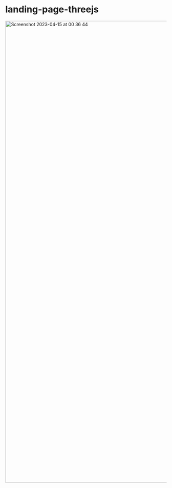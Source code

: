 # landing-page-threejs

<img width="1440" alt="Screenshot 2023-04-15 at 00 36 44" src="https://user-images.githubusercontent.com/69011963/232139710-2785891e-e611-42bc-a7cc-1160db7e1354.png">
